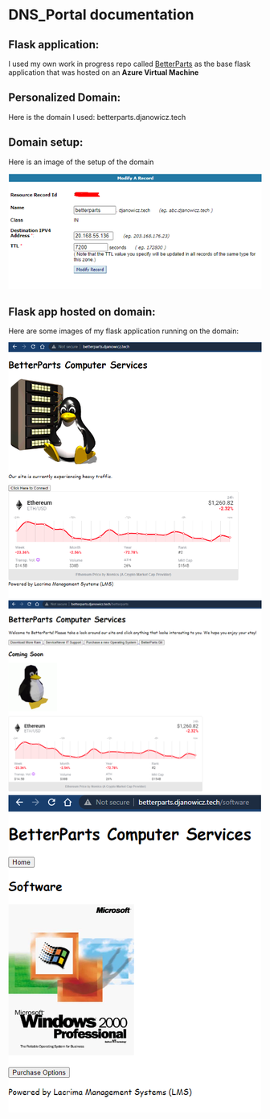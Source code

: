 # DNS_Portal documentation

## Flask application:
I used my own work in progress repo called [BetterParts](https://github.com/DanielJanowicz/BetterParts) as the base flask application that was hosted on an **Azure Virtual Machine**

## Personalized Domain:
Here is the domain I used: betterparts.djanowicz.tech

## Domain setup:
Here is an image of the setup of the domain

![Setup](/images/tech1.png)

## Flask app hosted on domain:
Here are some images of my flask application running on the domain:

![Flask1](/images/flask1.png)
![Flask2](/images/flask2.png)
![Flask3](/images/flask3.png)